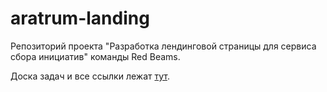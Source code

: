 # aratrum-landing

Репозиторий проекта "Разработка лендинговой страницы для сервиса сбора инициатив" команды Red Beams.

Доска задач и все ссылки лежат [тут](https://miro.com/app/board/uXjVLcBpIXM=/?share_link_id=89882612925).
